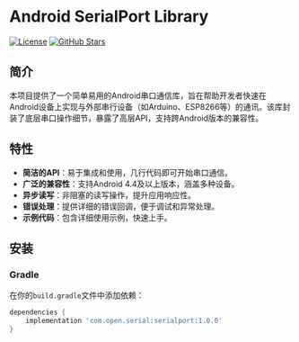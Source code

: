 # Android SerialPort Library

[![License](https://img.shields.io/badge/License-Apache%202.0-blue.svg)](https://opensource.org/licenses/Apache-2.0)
[![GitHub Stars](https://img.shields.io/github/stars/yourusername/yourrepository.svg?style=social)](https://github.com/yourusername/yourrepository)

## 简介

本项目提供了一个简单易用的Android串口通信库，旨在帮助开发者快速在Android设备上实现与外部串行设备（如Arduino、ESP8266等）的通讯。该库封装了底层串口操作细节，暴露了高层API，支持跨Android版本的兼容性。

## 特性

- **简洁的API**：易于集成和使用，几行代码即可开始串口通信。
- **广泛的兼容性**：支持Android 4.4及以上版本，涵盖多种设备。
- **异步读写**：非阻塞的读写操作，提升应用响应性。
- **错误处理**：提供详细的错误回调，便于调试和异常处理。
- **示例代码**：包含详细使用示例，快速上手。

## 安装

### Gradle

在你的`build.gradle`文件中添加依赖：

```groovy
dependencies {
    implementation 'com.open.serial:serialport:1.0.0'
}